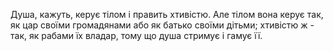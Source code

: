 Душа, кажуть, керує тілом і править хтивістю. Але тілом вона керує так, як цар своїми громадянами або як батько своїми дітьми; хтивістю ж - так, як рабами їх владар, тому що душа стримує і гамує її.